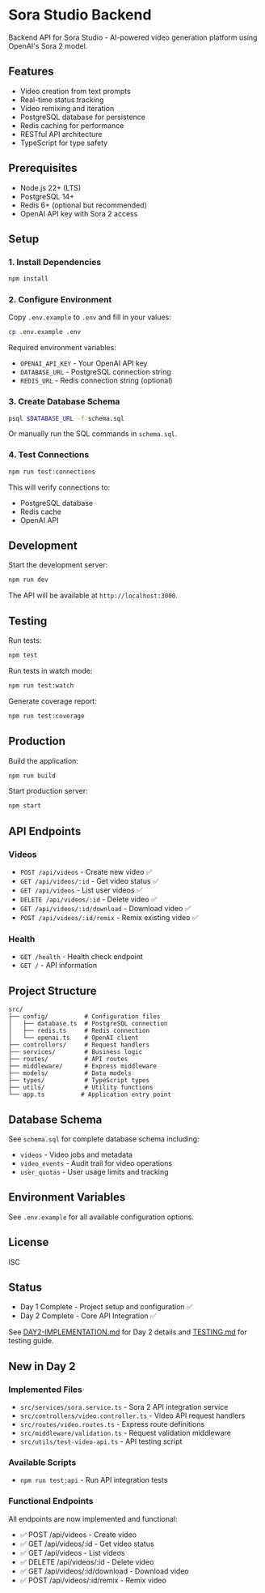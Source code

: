 # Sora Studio Backend

Backend API for Sora Studio - AI-powered video generation platform using OpenAI's Sora 2 model.

## Features

- Video creation from text prompts
- Real-time status tracking
- Video remixing and iteration
- PostgreSQL database for persistence
- Redis caching for performance
- RESTful API architecture
- TypeScript for type safety

## Prerequisites

- Node.js 22+ (LTS)
- PostgreSQL 14+
- Redis 6+ (optional but recommended)
- OpenAI API key with Sora 2 access

## Setup

### 1. Install Dependencies

```bash
npm install
```

### 2. Configure Environment

Copy `.env.example` to `.env` and fill in your values:

```bash
cp .env.example .env
```

Required environment variables:
- `OPENAI_API_KEY` - Your OpenAI API key
- `DATABASE_URL` - PostgreSQL connection string
- `REDIS_URL` - Redis connection string (optional)

### 3. Create Database Schema

```bash
psql $DATABASE_URL -f schema.sql
```

Or manually run the SQL commands in `schema.sql`.

### 4. Test Connections

```bash
npm run test:connections
```

This will verify connections to:
- PostgreSQL database
- Redis cache
- OpenAI API

## Development

Start the development server:

```bash
npm run dev
```

The API will be available at `http://localhost:3000`.

## Testing

Run tests:

```bash
npm test
```

Run tests in watch mode:

```bash
npm run test:watch
```

Generate coverage report:

```bash
npm run test:coverage
```

## Production

Build the application:

```bash
npm run build
```

Start production server:

```bash
npm start
```

## API Endpoints

### Videos

- `POST /api/videos` - Create new video ✅
- `GET /api/videos/:id` - Get video status ✅
- `GET /api/videos` - List user videos ✅
- `DELETE /api/videos/:id` - Delete video ✅
- `GET /api/videos/:id/download` - Download video ✅
- `POST /api/videos/:id/remix` - Remix existing video ✅

### Health

- `GET /health` - Health check endpoint
- `GET /` - API information

## Project Structure

```
src/
├── config/          # Configuration files
│   ├── database.ts  # PostgreSQL connection
│   ├── redis.ts     # Redis connection
│   └── openai.ts    # OpenAI client
├── controllers/     # Request handlers
├── services/        # Business logic
├── routes/          # API routes
├── middleware/      # Express middleware
├── models/          # Data models
├── types/           # TypeScript types
├── utils/           # Utility functions
└── app.ts          # Application entry point
```

## Database Schema

See `schema.sql` for complete database schema including:

- `videos` - Video jobs and metadata
- `video_events` - Audit trail for video operations
- `user_quotas` - User usage limits and tracking

## Environment Variables

See `.env.example` for all available configuration options.

## License

ISC

## Status

- Day 1 Complete - Project setup and configuration ✅
- Day 2 Complete - Core API Integration ✅

See [DAY2-IMPLEMENTATION.md](./DAY2-IMPLEMENTATION.md) for Day 2 details and [TESTING.md](./TESTING.md) for testing guide.

## New in Day 2

### Implemented Files
- `src/services/sora.service.ts` - Sora 2 API integration service
- `src/controllers/video.controller.ts` - Video API request handlers
- `src/routes/video.routes.ts` - Express route definitions
- `src/middleware/validation.ts` - Request validation middleware
- `src/utils/test-video-api.ts` - API testing script

### Available Scripts
- `npm run test:api` - Run API integration tests

### Functional Endpoints
All endpoints are now implemented and functional:
- ✅ POST /api/videos - Create video
- ✅ GET /api/videos/:id - Get video status
- ✅ GET /api/videos - List videos
- ✅ DELETE /api/videos/:id - Delete video
- ✅ GET /api/videos/:id/download - Download video
- ✅ POST /api/videos/:id/remix - Remix video
